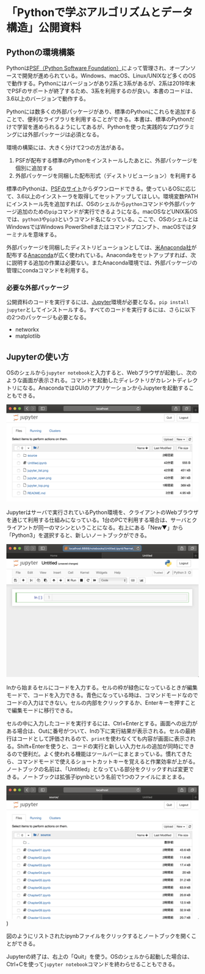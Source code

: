 # 「Pythonで学ぶアルゴリズムとデータ構造」公開資料

## Pythonの環境構築

Pythonは[PSF（Python Software Foundation）](https://www.python.org/)によって管理され、オープンソースで開発が進められている。Windows、macOS、Linux/UNIXなど多くのOSで動作する。Pythonにはバージョンがあり2系と3系があるが、2系は2019年末でPSFのサポートが終了するため、3系を利用するのが良い。本書のコードは、3.6以上のバージョンで動作する。

Pythonには数多くの外部パッケージがあり、標準のPythonにこれらを追加することで、便利なライブラリを利用することができる。本書は、標準のPythonだけで学習を進められるようにしてあるが、Pythonを使った実践的なプログラミングには外部パッケージは必須となる。

環境の構築には、大きく分けて2つの方法がある。
1. PSFが配布する標準のPythonをインストールしたあとに、外部パッケージを個別に追加する
1. 外部パッケージを同梱した配布形式（ディストリビューション）を利用する

標準のPythonは、[PSFのサイト](https://www.python.org/)からダウンロードできる。使っているOSに応じて、3.6以上のインストーラを取得してセットアップしてほしい。環境変数PATHにインストール先を追加すれば、OSのシェルから`python`コマンドや外部パッケージ追加のための`pip`コマンドが実行できるようになる。macOSなどUNIX系OSでは、`python3`や`pip3`というコマンド名になっている。ここで、OSのシェルとはWindowsではWindows PowerShellまたはコマンドプロンプト、macOSではターミナルを意味する。

外部パッケージを同梱したディストリビューションとしては、[米Anaconda社](https://www.anaconda.com/)が配布する[Anaconda](https://www.anaconda.com/distribution/)が広く使われている。Anacondaをセットアップすれば、次に説明する追加の作業は必要ない。またAnaconda環境では、外部パッケージの管理にcondaコマンドを利用する。

### 必要な外部パッケージ

公開資料のコードを実行するには、[Jupyter](https://jupyter.org/)環境が必要となる。`pip install jupyter`としてインストールする。すべてのコードを実行するには、さらに以下の2つのパッケージも必要となる。

- networkx
- matplotlib

## Jupyterの使い方

OSのシェルから`jupyter notebook`と入力すると、Webブラウザが起動し、次のような画面が表示される。コマンドを起動したディレクトリがカレントディレクトリになる。AnacondaではGUIのアプリケーションからJupyterを起動することもできる。

![Jupyter起動画面](jupyter_top.png)

Jupyterはサーバで実行されているPython環境を、クライアントのWebブラウザを通じて利用する仕組みになっている。1台のPCで利用する場合は、サーバとクライアントが同一のマシンということになる。右上にある「New▼」から「Python3」を選択すると、新しいノートブックができる。

![新しいノートブック](jupyter_open.png)

Inから始まるセルにコードを入力する。セルの枠が緑色になっているときが編集モードで、コードを入力できる。青色になっている時は、コマンドモードなのでコードの入力はできない。セルの内部をクリックするか、Enterキーを押すことで編集モードに移行できる。

セルの中に入力したコードを実行するには、Ctrl+Enterとする。画面への出力がある場合は、Outに番号がついて、Inの下に実行結果が表示される。セルの最終行はコードとして評価されるので、`print`を使わなくても内容が画面に表示される。Shift+Enterを使うと、コードの実行と新しい入力セルの追加が同時にできるので便利だ。よく使われる機能はツールバーにまとまっている。慣れてきたら、コマンドモードで使えるショートカットキーを覚えると作業効率が上がる。ノートブックの名前は、「Untitled」となっている部分をクリックすれば変更できる。ノートブックは拡張子ipynbという名前で1つのファイルにまとまる。

![ファイルのリスト](jupyter_list.png))

図のようにリストされたipynbファイルをクリックするとノートブックを開くことができる。

Jupyterの終了は、右上の「Quit」を使う。OSのシェルから起動した場合は、Ctrl+Cを使って`jupyter notebook`コマンドを終わらせることもできる。
